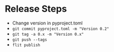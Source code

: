 Release Steps
=============

* Change version in pyproject.toml
* `git commit pyproject.toml -m "Version 0.2"` 
* `git tag -a 0.x -m "Version 0.x"`
* `git push --tags`
* `flit publish`
